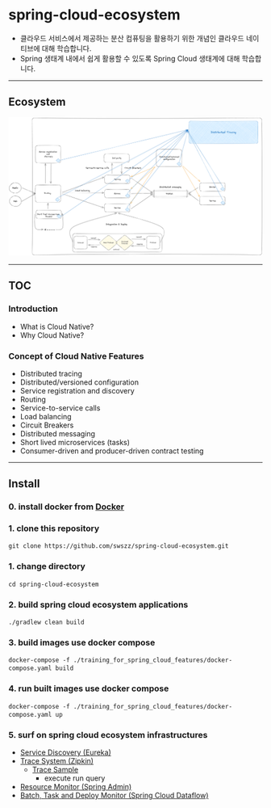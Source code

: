 # spring-cloud-ecosystem

- 클라우드 서비스에서 제공하는 분산 컴퓨팅을 활용하기 위한 개념인 클라우드 네이티브에 대해 학습합니다.
- Spring 생태계 내에서 쉽게 활용할 수 있도록 Spring Cloud 생태계에 대해 학습합니다.

---

## Ecosystem

![spring-cloud-ecosystem](./resources/images/spring-cloud-ecosystem.png)

---

## TOC

### Introduction

- What is Cloud Native?
- Why Cloud Native?

### Concept of Cloud Native Features

- Distributed tracing
- Distributed/versioned configuration
- Service registration and discovery
- Routing
- Service-to-service calls
- Load balancing
- Circuit Breakers
- Distributed messaging
- Short lived microservices (tasks)
- Consumer-driven and producer-driven contract testing

---

## Install

### 0. install docker from [Docker](https://docs.docker.com/engine/install/)

### 1. clone this repository

```shell
git clone https://github.com/swszz/spring-cloud-ecosystem.git
```

### 1. change directory

```shell
cd spring-cloud-ecosystem
```

### 2. build spring cloud ecosystem applications

```shell
./gradlew clean build
```

### 3. build images use docker compose

```shell
docker-compose -f ./training_for_spring_cloud_features/docker-compose.yaml build
```

### 4. run built images use docker compose

```shell
docker-compose -f ./training_for_spring_cloud_features/docker-compose.yaml up
```

### 5. surf on spring cloud ecosystem infrastructures

- [Service Discovery (Eureka)](http://localhost:8761)
- [Trace System (Zipkin)](http://localhost:9411/zipkin)
    - [Trace Sample](http://localhost:9411/zipkin/?serviceName=automation-order)
        - execute run query
- [Resource Monitor (Spring Admin)](http://localhost:9090)
- [Batch, Task and Deploy Monitor (Spring Cloud Dataflow)](http://localhost:9393/dashboard) 